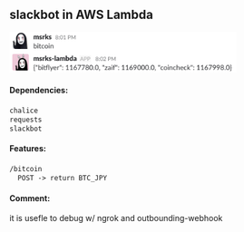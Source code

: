## slackbot in AWS Lambda

<img src="sample.png" width=400>

#### Dependencies:

```
chalice
requests
slackbot
```

#### Features:

```
/bitcoin
  POST -> return BTC_JPY  
```

#### Comment:

it is usefle to debug w/ ngrok and outbounding-webhook
